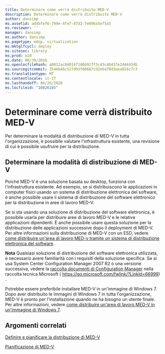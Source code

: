 ```yaml
---
title: Determinare come verrà distribuito MED-V
description: Determinare come verrà distribuito MED-V
author: dansimp
ms.assetid: addbfef6-799e-4fe7-87d2-7e096a5ef5a5
ms.reviewer: ''
manager: dansimp
ms.author: dansimp
ms.pagetype: mdop, virtualization
ms.mktglfcycl: deploy
ms.sitesec: library
ms.prod: w10
ms.date: 08/30/2016
ms.openlocfilehash: a8812ac848147186b92ff3c43c40437e2d4443db
ms.sourcegitcommit: 354664bc527d93f80687cd2eba70d1eea024c7c3
ms.translationtype: MT
ms.contentlocale: it-IT
ms.lasthandoff: 06/26/2020
ms.locfileid: "10826185"
---
```

# Determinare come verrà distribuito MED-V


Per determinare la modalità di distribuzione di MED-V in tutta l'organizzazione, è possibile valutare l'infrastruttura esistente, una revisione di cui è possibile usufruire per la distribuzione.

## Determinare la modalità di distribuzione di MED-V


Poiché MED-V è una soluzione basata su desktop, funziona con l'infrastruttura esistente. Ad esempio, se si distribuiscono le applicazioni in computer fisici usando un sistema di distribuzione elettronica del software, è anche possibile usare il sistema di distribuzione del software elettronico per la distribuzione in aree di lavoro MED-V.

Se si sta usando una soluzione di distribuzione del software elettronica, è possibile usarla per distribuire aree di lavoro MED-V e le relative applicazioni dipendenti. È anche possibile usare questa soluzione per la distribuzione delle applicazioni successive dopo il deployment di MED-V. Per altre informazioni sulla distribuzione di MED-V con un ESD, vedere [come distribuire un'area di lavoro MED-v tramite un sistema di distribuzione elettronica del software](how-to-deploy-a-med-v-workspace-through-an-electronic-software-distribution-system.md).

**Nota**  Qualsiasi soluzione di distribuzione del software elettronica utilizzata, è necessario avere familiarità con i requisiti della soluzione specifica. Se si usa System Center Configuration Manager 2007 R2 o una versione successiva, vedere la [raccolta documenti di Configuration Manager](https://go.microsoft.com/fwlink/?LinkId=66999) nella raccolta tecnica Microsoft ( https://go.microsoft.com/fwlink/?LinkId=66999) .

 

Potrebbe essere preferibile installare MED-V in un'immagine di Windows 7. Dopo aver distribuito le immagini di Windows 7 in tutta l'organizzazione, MED-V è pronto per l'installazione quando ne ha bisogno un utente finale. Per altre informazioni, vedere [come distribuire un'area di lavoro MED-V in un'immagine di Windows 7](how-to-deploy-a-med-v-workspace-in-a-windows-7-image.md).

## Argomenti correlati


[Definire e pianificare la distribuzione di MED-V](define-and-plan-your-med-v-deployment.md)

[Pianificazione di MED-V](planning-for-med-v.md)

 

 





